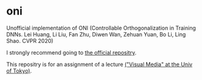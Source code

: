 # oni
Unofficial implementation of ONI (Controllable Orthogonalization in Training DNNs. Lei Huang, Li Liu, Fan Zhu, Diwen Wan, Zehuan Yuan, Bo Li, Ling Shao. CVPR 2020)

I strongly recommend going to [the official repositry](https://github.com/huangleiBuaa/ONI).

This repositry is for an assignment of a lecture [("Visual Media" at the Univ of Tokyo)](https://www.hal.t.u-tokyo.ac.jp/~yamasaki/lecture/index.html).
